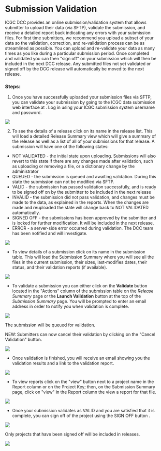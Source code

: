 # Submission Validation

ICGC DCC provides an online submission/validation system that allows submitter to upload their data (via SFTP), validate the submission, and receive a detailed report back indicating any errors with your submission files. For first time submitters, we recommend you upload a subset of your data so the validation, correction, and re-validation process can be as streamlined as possible. You can upload and re-validate your data as many times as you like during a particular submission period. Once completed and validated you can then "sign off" on your submission which will then be included in the next DCC release. Any submitted files not yet validated or signed off by the DCC release will automatically be moved to the next release.

### Steps:

1. Once you have successfully uploaded your submission files via SFTP, you can validate your submission by going to the ICGC data submission web interface at . Log in using your ICGC submission system username and password.

![][1]

2. To see the details of a release click on its name in the release list. This will load a detailed Release Summary view which will give a summary of the release as well as a list of all of your submissions for that release. A submission will have one of the following states:
* NOT VALIDATED - the initial state upon uploading. Submissions will also revert to this state if there are any changes made after validation, such as uploading or removing a file, or a dictionary change by the administrator
* QUEUED - the submission is queued and awaiting validation. During this state the submission can not be modified via SFTP.
* VALID - the submission has passed validation successfully, and is ready to be signed off on by the submitter to be included in the next release
* INVALID - the submission did not pass validation, and changes must be made to the data, as explained in the reports. When the changes are made and reuploaded the state will change back to NOT VALIDATED automatically.
* SIGNED OFF - the submissions has been approved by the submitter and is locked for further modification. It will be included in the next release.
* ERROR - a server-side error occurred during validation. The DCC team has been notified and will investigate.

![][2]

* To view details of a submission click on its name in the submission table. This will load the Submission Summary where you will see all the files in the current submission, their sizes, last-modifies dates, their status, and their validation reports (if available).

![][3]

* To validate a submission you can either click on the **Validate** button located in the "Actions" column of the submission table on the _Release Summary_ page or the **Launch Validation** button at the top of the _Submission Summary_ page. You will be prompted to enter an email address in order to notify you when validation is complete.

![][4]

The submission will be queued for validation.

NEW: Submitters can now cancel their validation by clicking on the "Cancel Validation" button.

![][5]

* Once validation is finished, you will receive an email showing you the validation results and a link to the validation report.

![][6]

* To view reports click on the "view" button next to a project name in the Report column or on the Project Key; then, on the Submission Summary page, click on "view" in the Report column the view a report for that file.

![][7]

* Once your submission validates as VALID and you are satisfied that it is complete, you can sign off of the project using the SIGN OFF button .

![][8]


Only projects that have been signed off will be included in releases.

![][9]

[1]: http://docs.icgc.org/files/login_0.png
[2]: http://docs.icgc.org/files/submission-table_0.png
[3]: http://docs.icgc.org/files/pre-validation.png
[4]: http://docs.icgc.org/files/validation-popup_0.png
[5]: http://docs.icgc.org/files/validating_0.png
[6]: http://docs.icgc.org/files/valid-submission.png
[7]: http://docs.icgc.org/files/view-ssm_p-report.png
[8]: http://docs.icgc.org/files/sign-off-submission.png
[9]: http://docs.icgc.org/files/signed-off-table.png